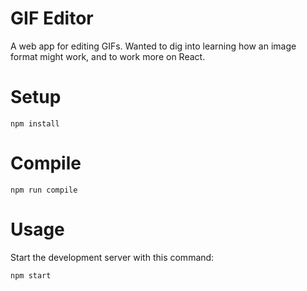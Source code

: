 GIF Editor
==================
A web app for editing GIFs. Wanted to dig into learning how an image format
might work, and to work more on React.

Setup
==================
```
npm install
```

Compile
==================
```
npm run compile
```

Usage
==================
Start the development server with this command:

```
npm start
```

